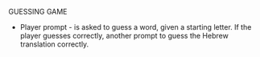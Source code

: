 GUESSING GAME

- Player prompt - is asked to guess a word, given a starting letter. If the player guesses correctly, another prompt to 
guess the Hebrew translation correctly.    
